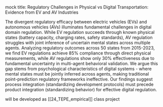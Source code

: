 mock title: Regulatory Challenges in Physical vs Digital Transportation: Evidence from EV and AV Industries

The divergent regulatory efficacy between electric vehicles (EVs) and autonomous vehicles (AVs) illuminates fundamental challenges in digital domain regulation. While EV regulation succeeds through known physical states (battery capacity, charging rates, safety standards), AV regulation struggles with joint inference of uncertain mental states across multiple agents. Analyzing regulatory outcomes across 50 states from 2015-2023, we find EV regulations achieve 85% compliance through direct physical measurements, while AV regulations show only 30% effectiveness due to fundamental uncertainty in multi-agent behavioral validation. We argue this gap stems from psychological characteristics of digital systems - where mental states must be jointly inferred across agents, making traditional point-prediction regulatory frameworks ineffective. Our findings suggest process integration (standardizing development protocols) must precede product integration (standardizing behavior) for effective digital regulation.

will be developed as [[24_TEPE_empirical]] class project
